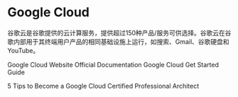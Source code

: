 # Google Cloud

谷歌云是谷歌提供的云计算服务，提供超过150种产品/服务可供选择。谷歌云在谷歌内部用于其终端用户产品的相同基础设施上运行，如搜索、Gmail、谷歌硬盘和YouTube。

<BadgeLink badgeText='Official Website' colorScheme='blue' href='https://cloud.google.com/'>Google Cloud Website</BadgeLink>
<BadgeLink badgeText='Official Documentation' colorScheme='blue' href='https://cloud.google.com/docs'>Official Documentation</BadgeLink>
<BadgeLink badgeText='Get Started Guide' colorScheme='blue' href='https://cloud.google.com/docs/get-started/'>Google Cloud Get Started Guide</BadgeLink>

<BadgeLink badgeText='Read' colorScheme="yellow" href='https://thenewstack.io/5-tips-to-become-a-google-cloud-certified-professional-architect/'>5 Tips to Become a Google Cloud Certified Professional Architect</BadgeLink>

